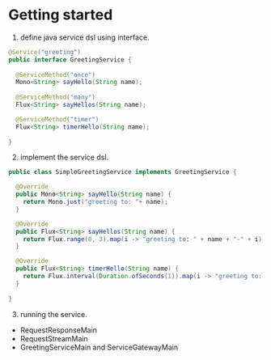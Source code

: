 # Getting started

1. define java service dsl using interface.

```java
@Service("greeting")
public interface GreetingService {
  
  @ServiceMethod("once")
  Mono<String> sayHello(String name);
  
  @ServiceMethod("many")
  Flux<String> sayHellos(String name);

  @ServiceMethod("timer")
  Flux<String> timerHello(String name);
  
}
```

2. implement the service dsl.

```java
public class SimpleGreetingService implements GreetingService {

  @Override
  public Mono<String> sayHello(String name) {
    return Mono.just("greeting to: "+ name);
  }

  @Override
  public Flux<String> sayHellos(String name) {
    return Flux.range(0, 3).map(i -> "greeting to: " + name + "-" + i);
  }

  @Override
  public Flux<String> timerHello(String name) {
    return Flux.interval(Duration.ofSeconds(1)).map(i -> "greeting to: " + name + "-" + i);
  }
  
}
```

3. running the service.

- RequestResponseMain 
- RequestStreamMain
- GreetingServiceMain and ServiceGatewayMain
